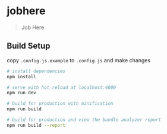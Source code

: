 # jobhere

> Job Here

## Build Setup

copy `.config.js.example` to `.config.js` and make changes

``` bash
# install dependencies
npm install

# serve with hot reload at localhost:4000
npm run dev

# build for production with minification
npm run build

# build for production and view the bundle analyzer report
npm run build --report
```
